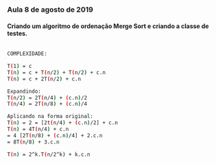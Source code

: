 ### Aula 8 de agosto de 2019

#### Criando um algoritmo de ordenação Merge Sort e criando a classe de testes.

```bash

COMPLEXIDADE:

T(1) = c
T(n) = c + T(n/2) + T(n/2) + c.n
T(n) = c + 2T(n/2) + c.n

Expandindo:
T(n/2) = 2T(n/4) + (c.n)/2
T(n/4) = 2T(n/8) + (c.n)/4

Aplicando na forma original:
T(n) = 2 = [2t(n/4) + (c.n)/2] + c.n
T(n) = 4T(n/4) + c.n
= 4 [2T(n/8) + (c.n)/4] + 2.c.n
= 8T(n/8) + 3.c.n

T(n) = 2^k.T(n/2^k) + k.c.n

```
